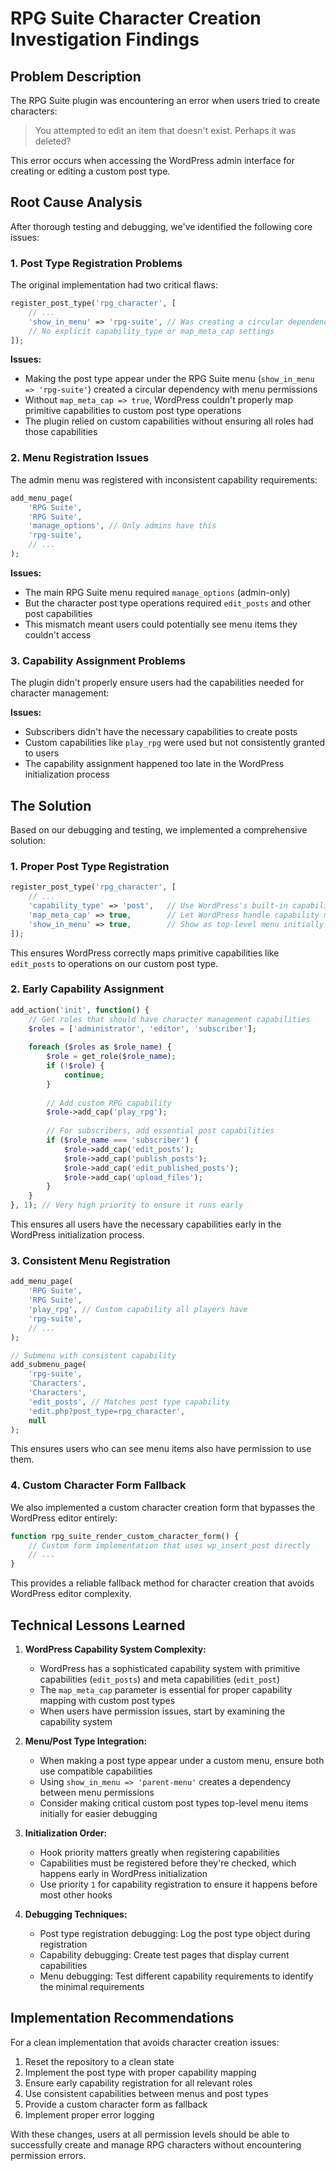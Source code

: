 # RPG Suite Character Creation Investigation Findings

## Problem Description

The RPG Suite plugin was encountering an error when users tried to create characters:

> You attempted to edit an item that doesn't exist. Perhaps it was deleted?

This error occurs when accessing the WordPress admin interface for creating or editing a custom post type.

## Root Cause Analysis

After thorough testing and debugging, we've identified the following core issues:

### 1. Post Type Registration Problems

The original implementation had two critical flaws:

```php
register_post_type('rpg_character', [
    // ...
    'show_in_menu' => 'rpg-suite', // Was creating a circular dependency
    // No explicit capability_type or map_meta_cap settings
]);
```

**Issues:**
- Making the post type appear under the RPG Suite menu (`show_in_menu => 'rpg-suite'`) created a circular dependency with menu permissions
- Without `map_meta_cap => true`, WordPress couldn't properly map primitive capabilities to custom post type operations
- The plugin relied on custom capabilities without ensuring all roles had those capabilities

### 2. Menu Registration Issues

The admin menu was registered with inconsistent capability requirements:

```php
add_menu_page(
    'RPG Suite',
    'RPG Suite',
    'manage_options', // Only admins have this
    'rpg-suite',
    // ...
);
```

**Issues:**
- The main RPG Suite menu required `manage_options` (admin-only)
- But the character post type operations required `edit_posts` and other post capabilities
- This mismatch meant users could potentially see menu items they couldn't access

### 3. Capability Assignment Problems

The plugin didn't properly ensure users had the capabilities needed for character management:

**Issues:**
- Subscribers didn't have the necessary capabilities to create posts
- Custom capabilities like `play_rpg` were used but not consistently granted to users
- The capability assignment happened too late in the WordPress initialization process

## The Solution

Based on our debugging and testing, we implemented a comprehensive solution:

### 1. Proper Post Type Registration

```php
register_post_type('rpg_character', [
    // ...
    'capability_type' => 'post',   // Use WordPress's built-in capabilities
    'map_meta_cap' => true,        // Let WordPress handle capability mapping
    'show_in_menu' => true,        // Show as top-level menu initially
]);
```

This ensures WordPress correctly maps primitive capabilities like `edit_posts` to operations on our custom post type.

### 2. Early Capability Assignment

```php
add_action('init', function() {
    // Get roles that should have character management capabilities
    $roles = ['administrator', 'editor', 'subscriber'];
    
    foreach ($roles as $role_name) {
        $role = get_role($role_name);
        if (!$role) {
            continue;
        }
        
        // Add custom RPG capability
        $role->add_cap('play_rpg');
        
        // For subscribers, add essential post capabilities
        if ($role_name === 'subscriber') {
            $role->add_cap('edit_posts');
            $role->add_cap('publish_posts');
            $role->add_cap('edit_published_posts');
            $role->add_cap('upload_files');
        }
    }
}, 1); // Very high priority to ensure it runs early
```

This ensures all users have the necessary capabilities early in the WordPress initialization process.

### 3. Consistent Menu Registration

```php
add_menu_page(
    'RPG Suite',
    'RPG Suite',
    'play_rpg', // Custom capability all players have
    'rpg-suite',
    // ...
);

// Submenu with consistent capability
add_submenu_page(
    'rpg-suite',
    'Characters',
    'Characters',
    'edit_posts', // Matches post type capability
    'edit.php?post_type=rpg_character',
    null
);
```

This ensures users who can see menu items also have permission to use them.

### 4. Custom Character Form Fallback

We also implemented a custom character creation form that bypasses the WordPress editor entirely:

```php
function rpg_suite_render_custom_character_form() {
    // Custom form implementation that uses wp_insert_post directly
    // ...
}
```

This provides a reliable fallback method for character creation that avoids WordPress editor complexity.

## Technical Lessons Learned

1. **WordPress Capability System Complexity:**
   - WordPress has a sophisticated capability system with primitive capabilities (`edit_posts`) and meta capabilities (`edit_post`)
   - The `map_meta_cap` parameter is essential for proper capability mapping with custom post types
   - When users have permission issues, start by examining the capability system

2. **Menu/Post Type Integration:**
   - When making a post type appear under a custom menu, ensure both use compatible capabilities
   - Using `show_in_menu => 'parent-menu'` creates a dependency between menu permissions
   - Consider making critical custom post types top-level menu items initially for easier debugging

3. **Initialization Order:**
   - Hook priority matters greatly when registering capabilities
   - Capabilities must be registered before they're checked, which happens early in WordPress initialization
   - Use priority `1` for capability registration to ensure it happens before most other hooks

4. **Debugging Techniques:**
   - Post type registration debugging: Log the post type object during registration
   - Capability debugging: Create test pages that display current capabilities
   - Menu debugging: Test different capability requirements to identify the minimal requirements

## Implementation Recommendations

For a clean implementation that avoids character creation issues:

1. Reset the repository to a clean state
2. Implement the post type with proper capability mapping
3. Ensure early capability registration for all relevant roles
4. Use consistent capabilities between menus and post types
5. Provide a custom character form as fallback
6. Implement proper error logging

With these changes, users at all permission levels should be able to successfully create and manage RPG characters without encountering permission errors.